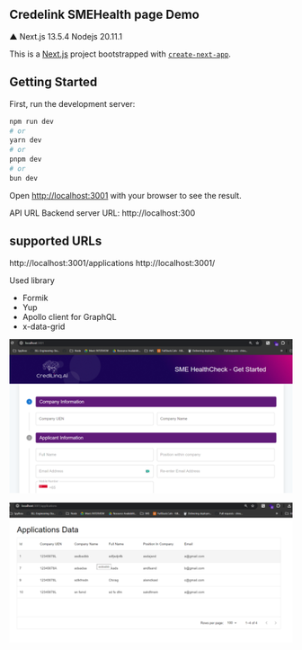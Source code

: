 ## Credelink SMEHealth page Demo

▲ Next.js 13.5.4
Nodejs 20.11.1

This is a [Next.js](https://nextjs.org/) project bootstrapped with [`create-next-app`](https://github.com/vercel/next.js/tree/canary/packages/create-next-app).

## Getting Started

First, run the development server:

```bash
npm run dev
# or
yarn dev
# or
pnpm dev
# or
bun dev
```

Open [http://localhost:3001](http://localhost:3001) with your browser to see the result.

API URL Backend server URL: http://localhost:300

## supported URLs
http://localhost:3001/applications
http://localhost:3001/


Used library
- Formik
- Yup
- Apollo client for GraphQL
- x-data-grid

![alt text](image-4.png)

![alt text](image-5.png)